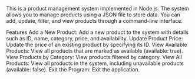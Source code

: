 This is a product management system implemented in Node.js. The system allows you to manage products using a JSON file to store data. You can add, update, filter, and view products through a command-line interface.

Features
Add a New Product: Add a new product to the system with details such as ID, name, category, price, and availability.
Update Product Price: Update the price of an existing product by specifying its ID.
View Available Products: View all products that are marked as available (available: true).
View Products by Category: View products filtered by category.
View All Products: View all products in the system, including unavailable products (available: false).
Exit the Program: Exit the application.

